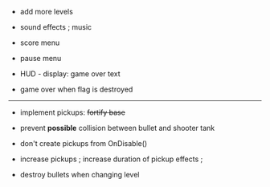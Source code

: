 
- add more levels

- sound effects ; music

- score menu

- pause menu

- HUD - display: game over text

- game over when flag is destroyed


***

- implement pickups: ~~fortify base~~

- prevent **possible** collision between bullet and shooter tank

- don't create pickups from OnDisable()

- increase pickups ; increase duration of pickup effects ;

- destroy bullets when changing level

